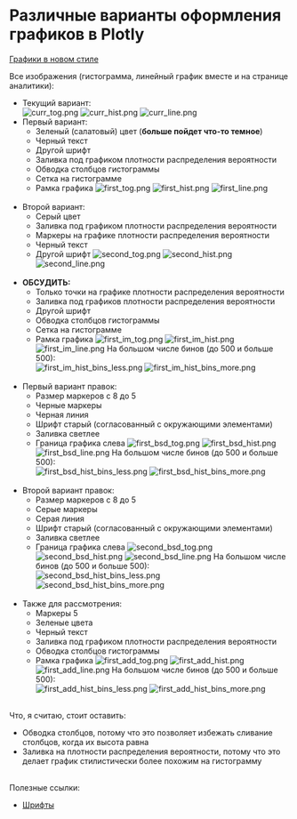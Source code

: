 # Различные варианты оформления графиков в Plotly

[Графики в новом стиле](https://github.com/bmstu-iu8-2021-project/new_plots)

Все изображения (гистограмма, линейный график вместе и на странице аналитики):<br>

- Текущий вариант:<br>
  ![curr_tog.png](pictures/curr_tog.png)
  ![curr_hist.png](pictures/curr_hist.png)
  ![curr_line.png](pictures/curr_line.png)
  <br>
- Первый вариант:<br>
  - Зеленый (салатовый) цвет (**больше пойдет что-то темное**)
  - Черный текст
  - Другой шрифт
  - Заливка под графиком плотности распределения вероятности
  - Обводка столбцов гистограммы
  - Сетка на гистограмме
  - Рамка графика
  ![first_tog.png](pictures/first_tog.png)
  ![first_hist.png](pictures/first_hist.png)
  ![first_line.png](pictures/first_line.png)
  <br>
- Второй вариант:<br>
  - Серый цвет
  - Заливка под графиком плотности распределения вероятности
  - Маркеры на графике плотности распределения вероятности
  - Черный текст
  - Другой шрифт
  ![second_tog.png](pictures/second_tog.png)
  ![second_hist.png](pictures/second_hist.png)
  ![second_line.png](pictures/second_line.png)
  <br>
- **ОБСУДИТЬ:**<br>
  - Только точки на графике плотности распределения вероятности
  - Заливка под графиков плотности распределения вероятности
  - Другой шрифт
  - Обводка столбцов гистограммы
  - Сетка на гистограмме
  - Рамка графика
  ![first_im_tog.png](pictures/first_im_tog.png)
  ![first_im_hist.png](pictures/first_im_hist.png)
  ![first_im_line.png](pictures/first_im_line.png)
  На большом числе бинов (до 500 и больше 500):<br>
  ![first_im_hist_bins_less.png](pictures/first_im_hist_bins_less.png)
  ![first_im_hist_bins_more.png](pictures/first_im_hist_bins_more.png)
  <br>
- Первый вариант правок:
  - Размер маркеров с 8 до 5
  - Черные маркеры
  - Черная линия
  - Шрифт старый (согласованный с окружающими элементами)
  - Заливка светлее
  - Граница графика слева
  ![first_bsd_tog.png](pictures/first_bsd_tog.png)
  ![first_bsd_hist.png](pictures/first_bsd_hist.png)
  ![first_bsd_line.png](pictures/first_bsd_line.png)
  На большом числе бинов (до 500 и больше 500):<br>
  ![first_bsd_hist_bins_less.png](pictures/first_bsd_hist_bins_less.png)
  ![first_bsd_hist_bins_more.png](pictures/first_bsd_hist_bins_more.png)
  <br>
- Второй вариант правок:
  - Размер маркеров с 8 до 5
  - Серые маркеры
  - Серая линия
  - Шрифт старый (согласованный с окружающими элементами)
  - Заливка светлее
  - Граница графика слева
  ![second_bsd_tog.png](pictures/second_bsd_tog.png)
  ![second_bsd_hist.png](pictures/second_bsd_hist.png)
  ![second_bsd_line.png](pictures/second_bsd_line.png)
  На большом числе бинов (до 500 и больше 500):<br>
  ![second_bsd_hist_bins_less.png](pictures/second_bsd_hist_bins_less.png)
  ![second_bsd_hist_bins_more.png](pictures/second_bsd_hist_bins_more.png)
  <br>
- Также для рассмотрения:
  - Маркеры 5
  - Зеленые цвета
  - Черный текст
  - Заливка под графиком плотности распределения вероятности
  - Обводка столбцов гистограммы
  - Рамка графика
  ![first_add_tog.png](pictures/first_add_tog.png)
  ![first_add_hist.png](pictures/first_add_hist.png)
  ![first_add_line.png](pictures/first_add_line.png)
  На большом числе бинов (до 500 и больше 500):<br>
  ![first_add_hist_bins_less.png](pictures/first_add_hist_bins_less.png)
  ![first_add_hist_bins_more.png](pictures/first_add_hist_bins_more.png)

<br>Что, я считаю, стоит оставить:
- Обводка столбцов, потому что это позволяет избежать сливание столбцов, когда их высота равна
- Заливка на плотности распределения вероятности, потому что это делает график стилистически более похожим на
  гистограмму

<br>Полезные ссылки:
- [Шрифты](https://www.w3.org/Style/Examples/007/fonts.ru.html)